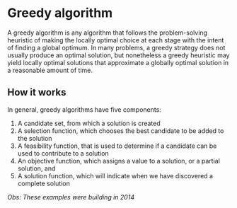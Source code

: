 # Greedy algorithm

A greedy algorithm is any algorithm that follows the problem-solving heuristic of making the locally optimal choice at each stage with the intent of finding a global optimum. In many problems, a greedy strategy does not usually produce an optimal solution, but nonetheless a greedy heuristic may yield locally optimal solutions that approximate a globally optimal solution in a reasonable amount of time.


## How it works

In general, greedy algorithms have five components:

1. A candidate set, from which a solution is created
2. A selection function, which chooses the best candidate to be added to the solution
3. A feasibility function, that is used to determine if a candidate can be used to contribute to a solution
4. An objective function, which assigns a value to a solution, or a partial solution, and
5. A solution function, which will indicate when we have discovered a complete solution

_Obs: These examples were building in 2014_
